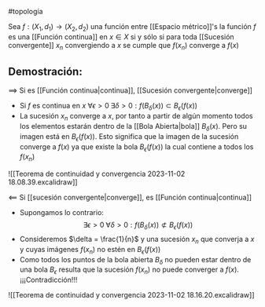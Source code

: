 #topología

Sea $f:(X_1, d_1) \rightarrow (X_2, d_2)$ una función entre [[Espacio métrico]]'s la función $f$ es una [[Función continua]] en $x\in X$ si y sólo si para toda [[Sucesión convergente]] $x_n$ convergiendo a $x$ se cumple que $f(x_n)$ converge a $f(x)$

## Demostración:

$\implies$ Si es [[Función continua|continua]], [[Sucesión convergente|converge]]

- Si $f$ es continua en $x$ $\forall \epsilon > 0  \; \exists \delta > 0:f(B_{\delta}(x))\subset B_{\epsilon}(f(x))$
- La sucesión $x_n$ converge a $x$, por tanto a partir de algún momento todos los elementos estarán dentro de la [[Bola Abierta|bola]] $B_{\delta}(x)$. Pero su imagen está en $B_{\epsilon}(f(x))$. Esto significa que la imagen de la sucesión converge a $f(x)$ ya que existe la bola $B_\epsilon(f(x))$ la cual contiene a todos los $f(x_n)$  

![[Teorema de continuidad y convergencia 2023-11-02 18.08.39.excalidraw]]

$\impliedby$ Si [[sucesión convergente|converge]], es [[Función continua|continua]]

- Supongamos lo contrario:
$$\exists \epsilon > 0 \; \forall \delta > 0:f(B_\delta(x))\not\subset B_\epsilon(f(x))$$
- Consideremos $\delta = \frac{1}{n}$ y una sucesión $x_n$ que converja a $x$ y cuyas imágenes $f(x_n)$ no estén en $B_\epsilon(f(x))$ 
- Como todos los puntos de la bola abierta $B_\delta$ no pueden estar dentro de una bola $B_{\epsilon}$ resulta que la sucesión $f(x_n)$ no puede converger a $f(x)$. ¡¡¡Contradicción!!!

![[Teorema de continuidad y convergencia 2023-11-02 18.16.20.excalidraw]]
